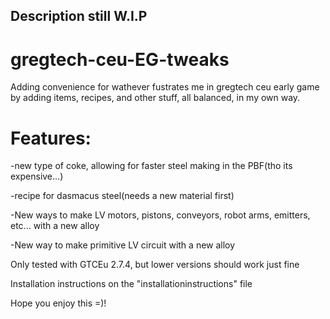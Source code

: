 ## Description still W.I.P
# gregtech-ceu-EG-tweaks
Adding convenience for wathever fustrates me in gregtech ceu early game by adding items, recipes, and other stuff, all balanced, in my own way.
# Features:

-new type of coke, allowing for faster steel making in the PBF(tho its expensive...)

-recipe for dasmacus steel(needs a new material first)

-New ways to make LV motors, pistons, conveyors, robot arms, emitters, etc... with a new alloy

-New way to make primitive LV circuit with a new alloy

Only tested with GTCEu 2.7.4, but lower versions should work just fine

Installation instructions on the "installationinstructions" file

Hope you enjoy this =)!
